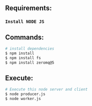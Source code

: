 ## Requirements:
### `Install NODE JS`

## Commands:
```bash
# install dependencies
$ npm install
$ npm install fs
$ npm install zeromq@5
```
## Execute:
```bash
# Execute this node server and client
$ node producer.js
$ node worker.js
```
